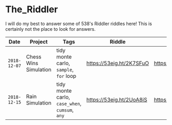 # The_Riddler
I will do my best to answer some of 538's Riddler riddles here! This is certainly not the place to look for answers.

| Date | Project | Tags | Riddle | Links |
| --- | --- | --- | --- | --- |
| `2018-12-07` | Chess Wins Simulation | tidy monte carlo, `sample`, `for` loop | https://53eig.ht/2K7SFuO | https://youtu.be/pBGMt28xgvk |
| `2018-12-15` | Rain Simulation | tidy monte carlo, `case_when`, `cumsum`, `any`  | https://53eig.ht/2UoA8iS | https://youtu.be/TDzd73z8thU |
